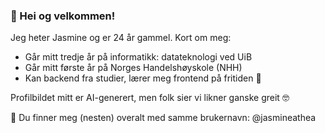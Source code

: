 ### 👋 Hei og velkommen!

Jeg heter Jasmine og er 24 år gammel. Kort om meg:

* Går mitt tredje år på informatikk: datateknologi ved UiB
* Går mitt første år på Norges Handelshøyskole (NHH)
* Kan backend fra studier, lærer meg frontend på fritiden 🌱

Profilbildet mitt er AI-generert, men folk sier vi likner ganske greit 🤓

🌷 Du finner meg (nesten) overalt med samme brukernavn: @jasmineathea

<!---
jasmineathea/jasmineathea is a ✨ special ✨ repository because its `README.md` (this file) appears on your GitHub profile.
You can click the Preview link to take a look at your changes.
--->
